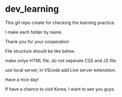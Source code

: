 # dev_learning

This git repo create for checking the learning practice. 

I make each folder by name.

Thank you for your cooperation

File structure should be like below.

make onlye HTML file, do not seperate CSS and JS file.

use local server, in VScode add Live server extenstion.



Have a nice day!

If have a chance to visit Korea, I want to see you guys.
